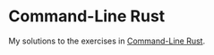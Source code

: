 # Command-Line Rust

My solutions to the exercises in
[Command-Line Rust](https://www.oreilly.com/library/view/command-line-rust/9781098109424/).
